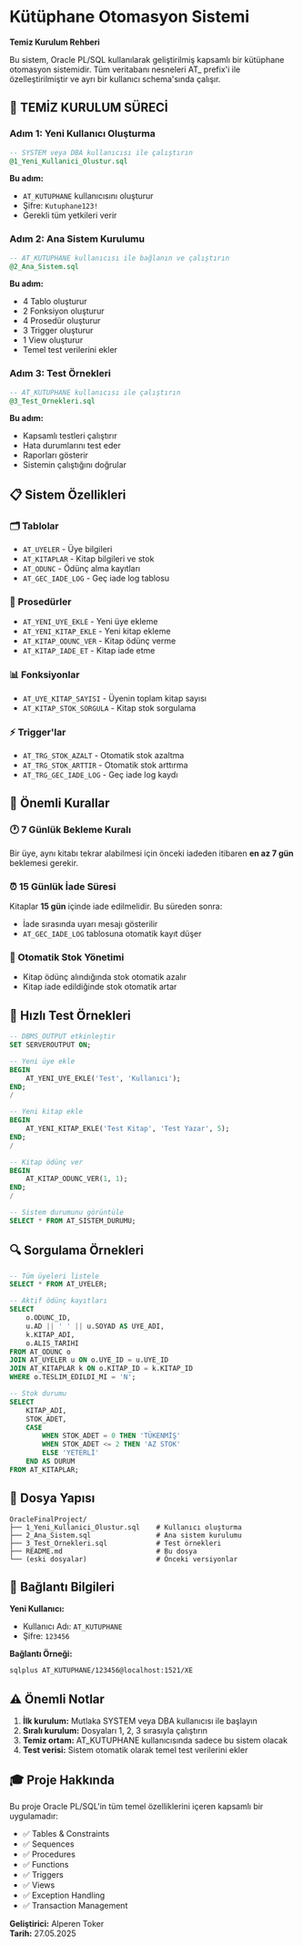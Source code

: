 # Kütüphane Otomasyon Sistemi

**Temiz Kurulum Rehberi**

Bu sistem, Oracle PL/SQL kullanılarak geliştirilmiş kapsamlı bir kütüphane otomasyon sistemidir. Tüm veritabanı nesneleri AT_ prefix'i ile özelleştirilmiştir ve ayrı bir kullanıcı schema'sında çalışır.

## 🚀 TEMİZ KURULUM SÜRECİ

### Adım 1: Yeni Kullanıcı Oluşturma

```sql
-- SYSTEM veya DBA kullanıcısı ile çalıştırın
@1_Yeni_Kullanici_Olustur.sql
```

**Bu adım:**
- `AT_KUTUPHANE` kullanıcısını oluşturur
- Şifre: `Kutuphane123!`
- Gerekli tüm yetkileri verir

### Adım 2: Ana Sistem Kurulumu

```sql
-- AT_KUTUPHANE kullanıcısı ile bağlanın ve çalıştırın
@2_Ana_Sistem.sql
```

**Bu adım:**
- 4 Tablo oluşturur
- 2 Fonksiyon oluşturur
- 4 Prosedür oluşturur
- 3 Trigger oluşturur
- 1 View oluşturur
- Temel test verilerini ekler

### Adım 3: Test Örnekleri

```sql
-- AT_KUTUPHANE kullanıcısı ile çalıştırın
@3_Test_Ornekleri.sql
```

**Bu adım:**
- Kapsamlı testleri çalıştırır
- Hata durumlarını test eder
- Raporları gösterir
- Sistemin çalıştığını doğrular

## 📋 Sistem Özellikleri

### 🗂️ Tablolar
- `AT_UYELER` - Üye bilgileri
- `AT_KITAPLAR` - Kitap bilgileri ve stok
- `AT_ODUNC` - Ödünç alma kayıtları
- `AT_GEC_IADE_LOG` - Geç iade log tablosu

### 🔧 Prosedürler
- `AT_YENI_UYE_EKLE` - Yeni üye ekleme
- `AT_YENI_KITAP_EKLE` - Yeni kitap ekleme
- `AT_KITAP_ODUNC_VER` - Kitap ödünç verme
- `AT_KITAP_IADE_ET` - Kitap iade etme

### 📊 Fonksiyonlar
- `AT_UYE_KITAP_SAYISI` - Üyenin toplam kitap sayısı
- `AT_KITAP_STOK_SORGULA` - Kitap stok sorgulama

### ⚡ Trigger'lar
- `AT_TRG_STOK_AZALT` - Otomatik stok azaltma
- `AT_TRG_STOK_ARTTIR` - Otomatik stok arttırma
- `AT_TRG_GEC_IADE_LOG` - Geç iade log kaydı

## 🎯 Önemli Kurallar

### 🕐 7 Günlük Bekleme Kuralı
Bir üye, aynı kitabı tekrar alabilmesi için önceki iadeden itibaren **en az 7 gün** beklemesi gerekir.

### ⏰ 15 Günlük İade Süresi
Kitaplar **15 gün** içinde iade edilmelidir. Bu süreden sonra:
- İade sırasında uyarı mesajı gösterilir
- `AT_GEC_IADE_LOG` tablosuna otomatik kayıt düşer

### 🔄 Otomatik Stok Yönetimi
- Kitap ödünç alındığında stok otomatik azalır
- Kitap iade edildiğinde stok otomatik artar

## 📝 Hızlı Test Örnekleri

```sql
-- DBMS_OUTPUT etkinleştir
SET SERVEROUTPUT ON;

-- Yeni üye ekle
BEGIN
    AT_YENI_UYE_EKLE('Test', 'Kullanıcı');
END;
/

-- Yeni kitap ekle
BEGIN
    AT_YENI_KITAP_EKLE('Test Kitap', 'Test Yazar', 5);
END;
/

-- Kitap ödünç ver
BEGIN
    AT_KITAP_ODUNC_VER(1, 1);
END;
/

-- Sistem durumunu görüntüle
SELECT * FROM AT_SISTEM_DURUMU;
```

## 🔍 Sorgulama Örnekleri

```sql
-- Tüm üyeleri listele
SELECT * FROM AT_UYELER;

-- Aktif ödünç kayıtları
SELECT 
    o.ODUNC_ID,
    u.AD || ' ' || u.SOYAD AS UYE_ADI,
    k.KITAP_ADI,
    o.ALIS_TARIHI
FROM AT_ODUNC o
JOIN AT_UYELER u ON o.UYE_ID = u.UYE_ID
JOIN AT_KITAPLAR k ON o.KITAP_ID = k.KITAP_ID
WHERE o.TESLIM_EDILDI_MI = 'N';

-- Stok durumu
SELECT 
    KITAP_ADI,
    STOK_ADET,
    CASE 
        WHEN STOK_ADET = 0 THEN 'TÜKENMİŞ'
        WHEN STOK_ADET <= 2 THEN 'AZ STOK'
        ELSE 'YETERLİ'
    END AS DURUM
FROM AT_KITAPLAR;
```

## 📁 Dosya Yapısı

```
OracleFinalProject/
├── 1_Yeni_Kullanici_Olustur.sql    # Kullanıcı oluşturma
├── 2_Ana_Sistem.sql                # Ana sistem kurulumu
├── 3_Test_Ornekleri.sql            # Test örnekleri
├── README.md                       # Bu dosya
└── (eski dosyalar)                 # Önceki versiyonlar
```

## 🔐 Bağlantı Bilgileri

**Yeni Kullanıcı:**
- Kullanıcı Adı: `AT_KUTUPHANE`
- Şifre: `123456`

**Bağlantı Örneği:**
```bash
sqlplus AT_KUTUPHANE/123456@localhost:1521/XE
```

## ⚠️ Önemli Notlar

1. **İlk kurulum:** Mutlaka SYSTEM veya DBA kullanıcısı ile başlayın
2. **Sıralı kurulum:** Dosyaları 1, 2, 3 sırasıyla çalıştırın
3. **Temiz ortam:** AT_KUTUPHANE kullanıcısında sadece bu sistem olacak
4. **Test verisi:** Sistem otomatik olarak temel test verilerini ekler

## 🎓 Proje Hakkında

Bu proje Oracle PL/SQL'in tüm temel özelliklerini içeren kapsamlı bir uygulamadır:
- ✅ Tables & Constraints
- ✅ Sequences
- ✅ Procedures
- ✅ Functions
- ✅ Triggers
- ✅ Views
- ✅ Exception Handling
- ✅ Transaction Management

**Geliştirici:** Alperen Toker  
**Tarih:** 27.05.2025 


